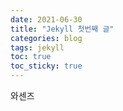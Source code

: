 ```yaml
---
date: 2021-06-30
title: "Jekyll 첫번째 글"
categories: blog
tags: jekyll
toc: true  
toc_sticky: true 
---
```


와센즈
